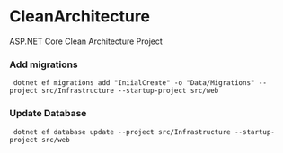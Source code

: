 # CleanArchitecture
ASP.NET Core Clean Architecture Project


### Add migrations
``` 
 dotnet ef migrations add "IniialCreate" -o "Data/Migrations" --project src/Infrastructure --startup-project src/web
 ```


### Update Database

```
 dotnet ef database update --project src/Infrastructure --startup-project src/web 
```
